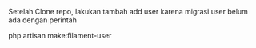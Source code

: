 Setelah Clone repo, lakukan tambah add user karena migrasi user belum ada dengan perintah

php artisan make:filament-user
